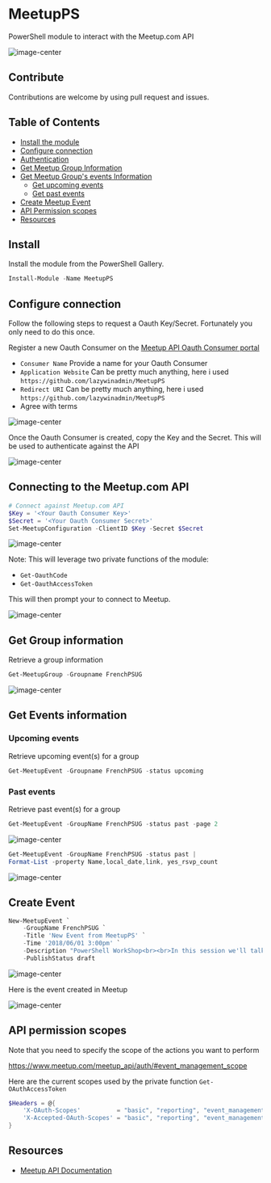 # MeetupPS

PowerShell module to interact with the Meetup.com API

![image-center](/media/meetupAPI3.png)

## Contribute

Contributions are welcome by using pull request and issues.

## Table of Contents

* [Install the module](#Install)
* [Configure connection](#Configure)
* [Authentication](#Authentication)
* [Get Meetup Group Information](#GetGroupInfo)
* [Get Meetup Group's events Information](#GetEventInfo)
  * [Get upcoming events](#GetupcomingEventInfo)
  * [Get past events](#GetpastEventInfo)
* [Create Meetup Event](#CreateEvent)
* [API Permission scopes](#APIPermissionScopes)
* [Resources](#Resources)

<a name="Install"/>

## Install

Install the module from the PowerShell Gallery.

```powershell
Install-Module -Name MeetupPS
```

<a name="Configure"/>

## Configure connection

Follow the following steps to request a Oauth Key/Secret.
Fortunately you only need to do this once.

Register a new Oauth Consumer on the [Meetup API Oauth Consumer portal](https://secure.meetup.com/meetup_api/oauth_consumers/)

* `Consumer Name` Provide a name for your Oauth Consumer
* `Application Website` Can be pretty much anything, here i used `https://github.com/lazywinadmin/MeetupPS`
* `Redirect URI` Can be pretty much anything, here i used `https://github.com/lazywinadmin/MeetupPS`
* Agree with terms

![image-center](/media/MeetupPS-RegisterOauthConsumer01.png)

Once the Oauth Consumer is created, copy the Key and the Secret. This will be used to authenticate against the API

![image-center](/media/MeetupPS-RegisterOauthConsumer02.png)

<a name="Authenticate"/>

## Connecting to the Meetup.com API

```powershell
# Connect against Meetup.com API
$Key = '<Your Oauth Consumer Key>'
$Secret = '<Your Oauth Consumer Secret>'
Set-MeetupConfiguration -ClientID $Key -Secret $Secret
```

![image-center](/media/MeetupPS-Set-MeetupConfiguration01.png)

Note: This will leverage two private functions of the module:

* `Get-OauthCode`
* `Get-OauthAccessToken`

This will then prompt your to connect to Meetup.

![image-center](/media/MeetupPS-Set-MeetupConfiguration02.png)

<a name="GetGroupInfo"/>

## Get Group information

Retrieve a group information

```powershell
Get-MeetupGroup -Groupname FrenchPSUG
```

![image-center](/media/MeetupPS-Get-MeetupGroup01.png)

<a name="GetEventInfo"/>

## Get Events information

<a name="GetupcomingEventInfo"/>

### Upcoming events

Retrieve upcoming event(s) for a group

```powershell
Get-MeetupEvent -Groupname FrenchPSUG -status upcoming
```

<a name="GetpastEventInfo"/>

### Past events

Retrieve past event(s) for a group

```powershell
Get-MeetupEvent -GroupName FrenchPSUG -status past -page 2
```

![image-center](/media/MeetupPS-Get-MeetupEvent03.png)

```powershell
Get-MeetupEvent -GroupName FrenchPSUG -status past |
Format-List -property Name,local_date,link, yes_rsvp_count
```

![image-center](/media/MeetupPS-Get-MeetupEvent04.png)

<a name="CreateEvent"/>

## Create Event

```powershell
New-MeetupEvent `
    -GroupName FrenchPSUG `
    -Title 'New Event from MeetupPS' `
    -Time '2018/06/01 3:00pm' `
    -Description "PowerShell WorkShop<br><br>In this session we'll talk about ..." `
    -PublishStatus draft
```

![image-center](/media/MeetupPS-New-MeetupEvent01.png)

Here is the event created in Meetup

![image-center](/media/MeetupPS-New-MeetupEvent02.png)

<a name="APIPermissionScopes"/>

## API permission scopes

Note that you need to specify the scope of the actions you want to perform

https://www.meetup.com/meetup_api/auth/#event_management_scope

Here are the current scopes used by the private function `Get-OAuthAccessToken`

```powershell
$Headers = @{
    'X-OAuth-Scopes'          = "basic", "reporting", "event_management"
    'X-Accepted-OAuth-Scopes' = "basic", "reporting", "event_management"
}
```

<a name="Resources"/>

## Resources

* [Meetup API Documentation](https://www.meetup.com/meetup_api/docs/)